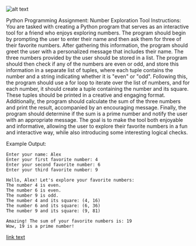 ![alt text](image.png)



Python Programming Assignment: Number Exploration Tool
Instructions:
You are tasked with creating a Python program that serves as an interactive tool for a friend who enjoys exploring numbers. The program should begin by prompting the user to enter their name and then ask them for three of their favorite numbers. After gathering this information, the program should greet the user with a personalized message that includes their name. The three numbers provided by the user should be stored in a list. The program should then check if any of the numbers are even or odd, and store this information in a separate list of tuples, where each tuple contains the number and a string indicating whether it is "even" or "odd". Following this, the program should use a for loop to iterate over the list of numbers, and for each number, it should create a tuple containing the number and its square. These tuples should be printed in a creative and engaging format. Additionally, the program should calculate the sum of the three numbers and print the result, accompanied by an encouraging message. Finally, the program should determine if the sum is a prime number and notify the user with an appropriate message. The goal is to make the tool both enjoyable and informative, allowing the user to explore their favorite numbers in a fun and interactive way, while also introducing some interesting logical checks.

Example Output:

```
Enter your name: Alex
Enter your first favorite number: 4
Enter your second favorite number: 6
Enter your third favorite number: 9

Hello, Alex! Let's explore your favorite numbers:
The number 4 is even.
The number 6 is even.
The number 9 is odd.
The number 4 and its square: (4, 16)
The number 6 and its square: (6, 36)
The number 9 and its square: (9, 81)

Amazing! The sum of your favorite numbers is: 19
Wow, 19 is a prime number!

```





[link text](https://github.com/JahanzaibTayyab/Batch-62/blob/main/python-learning/assignments/Number_Exploration_Tool.md)
